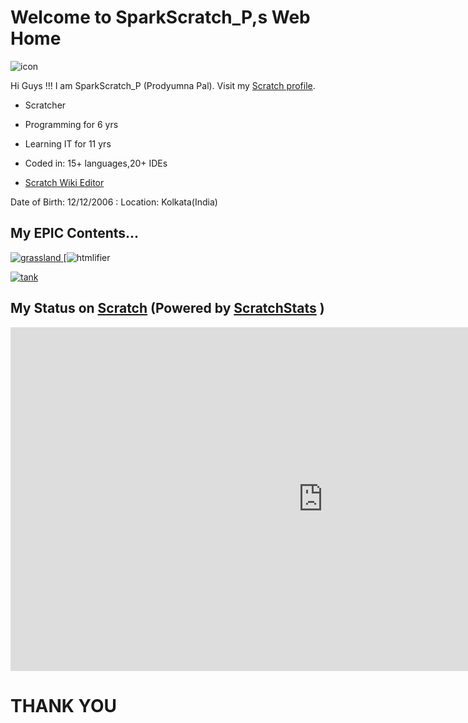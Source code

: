 <link rel="icon" href="favicon.ico" type="image/ico" sizes="16x16">

# Welcome to SparkScratch_P,s Web Home

![icon](https://raw.githubusercontent.com/SparkScratch-P/Home/main/favicon.ico)

Hi Guys !!! I am  SparkScratch_P (Prodyumna Pal). 
Visit my [Scratch profile](https://scratch.mit.edu/users/SparkScratch_P/).

 - Scratcher

 - Programming for 6 yrs 
  
 - Learning IT for 11 yrs
  
 - Coded in: 15+ languages,20+ IDEs
  
 - [Scratch Wiki Editor](https://en.scratch-wiki.info/wiki/User:SparkScratch_P)


Date of Birth: 12/12/2006
: Location: Kolkata(India)

## My EPIC Contents...

[ ![grassland](https://uploads.scratch.mit.edu/projects/thumbnails/456944662.png) ](https://sparkscratch-p.github.io/Grassland-Dash-3D/)
[![[htmlifier](https://uploads.scratch.mit.edu/projects/thumbnails/448887779.png) ](https://sparkscratch-p.github.io/AI-HTMLifier/)

[ ![tank](https://uploads.scratch.mit.edu/projects/thumbnails/421439712.png) ](https://sparkscratch-p.github.io/TANK-The-Command-of-Death/)


## My Status on [Scratch](scratch.mit.edu) (Powered by [ScratchStats](https://scratchstats.com/) )

  <iframe src="https://scratchstats.com/SparkScratch_P" width="1000" height="550" allowtransparency="true" frameborder="0" scrolling="yes" allowfullscreen>
</iframe>
 
# THANK YOU
